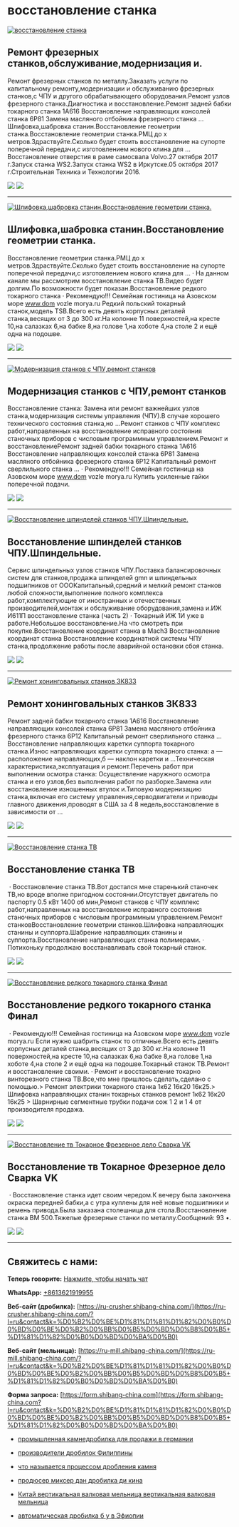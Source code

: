 # восстановление станка

<a href="https://swt.shibang-china.com/?l=ru&img&k=%D0%B2%D0%BE%D1%81%D1%81%D1%82%D0%B0%D0%BD%D0%BE%D0%B2%D0%BB%D0%B5%D0%BD%D0%B8%D0%B5+%D1%81%D1%82%D0%B0%D0%BD%D0%BA%D0%B0" target="_blank">![восстановление станка](http://static.shibang-china.com/all-800x300/477.jpg)</a>

## Ремонт фрезерных станков,обслуживание,модернизация и.
Ремонт фрезерных станков по металлу.Заказать услуги по капитальному ремонту,модернизации и обслуживанию фрезерных станков,с ЧПУ и другого обрабатывающего оборудования.Ремонт узлов фрезерного станка.Диагностика и восстановление.Ремонт задней бабки токарного станка 1А616 Восстановление направляющих консолей станка 6Р81 Замена масляного отбойника фрезерного станка …Шлифовка,шабровка станин.Восстановление геометрии станка.Восстановление геометрии станка.РМЦ до х метров.Здраствуйте.Сколько будет стоить восстановление на супорте поперечной передачи,с изготовлением нового клина для …Восстановление отверстия в раме самосвала Volvo.27 октября 2017 г.Запуск станка WS2.Запуск станка WS2 в Иркутске.05 октября 2017 г.Строительная Техника и Технологии 2016.


<a href="https://whatsapp.shibangsoft.com/WhatsApp.php" target="_blank" title="WhatsApp">![](http://static.shibang-china.com/icon/whatsapp.png)</a> <a href="https://swt.shibang-china.com/?l=ru&icon&k=%D0%B2%D0%BE%D1%81%D1%81%D1%82%D0%B0%D0%BD%D0%BE%D0%B2%D0%BB%D0%B5%D0%BD%D0%B8%D0%B5+%D1%81%D1%82%D0%B0%D0%BD%D0%BA%D0%B0" target="_blank">![](http://static.shibang-china.com/icon/chat-ru.png)</a>

---

<a href="https://swt.shibang-china.com/?l=ru&img&k=%D0%B2%D0%BE%D1%81%D1%81%D1%82%D0%B0%D0%BD%D0%BE%D0%B2%D0%BB%D0%B5%D0%BD%D0%B8%D0%B5+%D1%81%D1%82%D0%B0%D0%BD%D0%BA%D0%B0" target="_blank">![Шлифовка,шабровка станин.Восстановление геометрии станка.](http://static.shibang-china.com/all-800x300/1150.jpg)</a>

## Шлифовка,шабровка станин.Восстановление геометрии станка.
Восстановление геометрии станка.РМЦ до х метров.Здраствуйте.Сколько будет стоить восстановление на супорте поперечной передачи,с изготовлением нового клина для …&nbsp;&#0183;&#32;На данном канале мы рассмотрим восстановление станка ТВ.Видео будет долгим.По возможности будет показан.Восстановление редкого токарного станка&nbsp;&#0183;&#32;Рекомендую!!! Семейная гостиница на Азовском море www.dom vozle morya.ru Редкий польский токарный станок,модель TSB.Всего есть девять корпусных деталей станка,весящих от 3 до 300 кг.На колонне 11 поверхностей,на кресте 10,на салазках 6,на бабке 8,на голове 1,на хоботе 4,на столе 2 и ещё одна на подошве.


<a href="https://whatsapp.shibangsoft.com/WhatsApp.php" target="_blank" title="WhatsApp">![](http://static.shibang-china.com/icon/whatsapp.png)</a> <a href="https://swt.shibang-china.com/?l=ru&icon&k=%D0%B2%D0%BE%D1%81%D1%81%D1%82%D0%B0%D0%BD%D0%BE%D0%B2%D0%BB%D0%B5%D0%BD%D0%B8%D0%B5+%D1%81%D1%82%D0%B0%D0%BD%D0%BA%D0%B0" target="_blank">![](http://static.shibang-china.com/icon/chat-ru.png)</a>

---

<a href="https://swt.shibang-china.com/?l=ru&img&k=%D0%B2%D0%BE%D1%81%D1%81%D1%82%D0%B0%D0%BD%D0%BE%D0%B2%D0%BB%D0%B5%D0%BD%D0%B8%D0%B5+%D1%81%D1%82%D0%B0%D0%BD%D0%BA%D0%B0" target="_blank">![Модернизация станков c ЧПУ,ремонт станков](http://static.shibang-china.com/all-800x300/106.jpg)</a>

## Модернизация станков c ЧПУ,ремонт станков
Восстановление станка: Замена или ремонт важнейших узлов станка,модернизация системы управления (ЧПУ).В случае хорошего технического состояния станка,но …Ремонт станков с ЧПУ комплекс работ,направленных на восстановление исправного состояния станочных приборов с числовым программным управлением.Ремонт и восстановлениеРемонт задней бабки токарного станка 1А616 Восстановление направляющих консолей станка 6Р81 Замена масляного отбойника фрезерного станка 6Р12 Капитальный ремонт сверлильного станка …&nbsp;&#0183;&#32;Рекомендую!!! Семейная гостиница на Азовском море www.dom vozle morya.ru Купить усиленные гайки поперечной подачи.


<a href="https://whatsapp.shibangsoft.com/WhatsApp.php" target="_blank" title="WhatsApp">![](http://static.shibang-china.com/icon/whatsapp.png)</a> <a href="https://swt.shibang-china.com/?l=ru&icon&k=%D0%B2%D0%BE%D1%81%D1%81%D1%82%D0%B0%D0%BD%D0%BE%D0%B2%D0%BB%D0%B5%D0%BD%D0%B8%D0%B5+%D1%81%D1%82%D0%B0%D0%BD%D0%BA%D0%B0" target="_blank">![](http://static.shibang-china.com/icon/chat-ru.png)</a>

---

<a href="https://swt.shibang-china.com/?l=ru&img&k=%D0%B2%D0%BE%D1%81%D1%81%D1%82%D0%B0%D0%BD%D0%BE%D0%B2%D0%BB%D0%B5%D0%BD%D0%B8%D0%B5+%D1%81%D1%82%D0%B0%D0%BD%D0%BA%D0%B0" target="_blank">![Восстановление шпинделей станков ЧПУ.Шпиндельные.](http://static.shibang-china.com/all-800x300/665.jpg)</a>

## Восстановление шпинделей станков ЧПУ.Шпиндельные.
Сервис шпиндельных узлов станков ЧПУ.Поставка балансировочных систем для станков,продажа шпинделей gmn и шпиндельных подшипников от ОООКапитальный,средний и мелкий ремонт станков любой сложности,выполнение полного комплекса работ,комплектующие от иностранных и отечественных производителей,монтаж и обслуживание оборудования,замена и.ИЖ И611П восстановление станка (часть 2)&nbsp;&#0183;&#32;Токарный ИЖ 1И уже в работе.Небольшое восстановление.На что смотреть при покупке.Восстановление координат станка в Mach3 Восстановление координат станка Восстановление координатной системы ЧПУ станка,продолжение работы после аварийной остановки сбоя станка.


<a href="https://whatsapp.shibangsoft.com/WhatsApp.php" target="_blank" title="WhatsApp">![](http://static.shibang-china.com/icon/whatsapp.png)</a> <a href="https://swt.shibang-china.com/?l=ru&icon&k=%D0%B2%D0%BE%D1%81%D1%81%D1%82%D0%B0%D0%BD%D0%BE%D0%B2%D0%BB%D0%B5%D0%BD%D0%B8%D0%B5+%D1%81%D1%82%D0%B0%D0%BD%D0%BA%D0%B0" target="_blank">![](http://static.shibang-china.com/icon/chat-ru.png)</a>

---

<a href="https://swt.shibang-china.com/?l=ru&img&k=%D0%B2%D0%BE%D1%81%D1%81%D1%82%D0%B0%D0%BD%D0%BE%D0%B2%D0%BB%D0%B5%D0%BD%D0%B8%D0%B5+%D1%81%D1%82%D0%B0%D0%BD%D0%BA%D0%B0" target="_blank">![Ремонт хонинговальных станков 3К833](http://static.shibang-china.com/all-800x300/465.jpg)</a>

## Ремонт хонинговальных станков 3К833
Ремонт задней бабки токарного станка 1А616 Восстановление направляющих консолей станка 6Р81 Замена масляного отбойника фрезерного станка 6Р12 Капитальный ремонт сверлильного станка …Восстановление направляющих каретки суппорта токарного станка.Износ направляющих каретки суппорта токарного станка: а — расположение направляющих,б — наклон каретки и …Техническая характеристика,эксплуатация и ремонт.Перечень работ при выполнении осмотра станка: Осуществление наружного осмотра станка и его узлов,без выполнения работ по разборке.Замена или восстановление изношенных втулок и.Типовую модернизацию станка,включая его систему управления,серводвигатели и приводы главного движения,проводят в США за 4 8 недель,восстановление в зависимости от …


<a href="https://whatsapp.shibangsoft.com/WhatsApp.php" target="_blank" title="WhatsApp">![](http://static.shibang-china.com/icon/whatsapp.png)</a> <a href="https://swt.shibang-china.com/?l=ru&icon&k=%D0%B2%D0%BE%D1%81%D1%81%D1%82%D0%B0%D0%BD%D0%BE%D0%B2%D0%BB%D0%B5%D0%BD%D0%B8%D0%B5+%D1%81%D1%82%D0%B0%D0%BD%D0%BA%D0%B0" target="_blank">![](http://static.shibang-china.com/icon/chat-ru.png)</a>

---

<a href="https://swt.shibang-china.com/?l=ru&img&k=%D0%B2%D0%BE%D1%81%D1%81%D1%82%D0%B0%D0%BD%D0%BE%D0%B2%D0%BB%D0%B5%D0%BD%D0%B8%D0%B5+%D1%81%D1%82%D0%B0%D0%BD%D0%BA%D0%B0" target="_blank">![Восстановление станка ТВ](http://static.shibang-china.com/all-800x300/1302.jpg)</a>

## Восстановление станка ТВ
&nbsp;&#0183;&#32;Восстановление станка ТВ.Вот достался мне старенький станочек ТВ,но вроде вполне пригодном состоянии.Отсутствует двигатель по паспорту 0.5 кВт 1400 об мин,Ремонт станков с ЧПУ комплекс работ,направленных на восстановление исправного состояния станочных приборов с числовым программным управлением.Ремонт станковВосстановление геометрии станков.Шлифовка направляющих станины и суппорта.Шабрение направляющих станины и суппорта.Восстановление направляющих станка полимерами.&nbsp;&#0183;&#32;Потихоньку продолжаю восстанавливать свой токарный станок.


<a href="https://whatsapp.shibangsoft.com/WhatsApp.php" target="_blank" title="WhatsApp">![](http://static.shibang-china.com/icon/whatsapp.png)</a> <a href="https://swt.shibang-china.com/?l=ru&icon&k=%D0%B2%D0%BE%D1%81%D1%81%D1%82%D0%B0%D0%BD%D0%BE%D0%B2%D0%BB%D0%B5%D0%BD%D0%B8%D0%B5+%D1%81%D1%82%D0%B0%D0%BD%D0%BA%D0%B0" target="_blank">![](http://static.shibang-china.com/icon/chat-ru.png)</a>

---

<a href="https://swt.shibang-china.com/?l=ru&img&k=%D0%B2%D0%BE%D1%81%D1%81%D1%82%D0%B0%D0%BD%D0%BE%D0%B2%D0%BB%D0%B5%D0%BD%D0%B8%D0%B5+%D1%81%D1%82%D0%B0%D0%BD%D0%BA%D0%B0" target="_blank">![Восстановление редкого токарного станка Финал](http://static.shibang-china.com/all-800x300/562.jpg)</a>

## Восстановление редкого токарного станка Финал
&nbsp;&#0183;&#32;Рекомендую!!! Семейная гостиница на Азовском море www.dom vozle morya.ru Если нужно шабрить станок то отличные.Всего есть девять корпусных деталей станка,весящих от 3 до 300 кг.На колонне 11 поверхностей,на кресте 10,на салазках 6,на бабке 8,на голове 1,на хоботе 4,на столе 2 и ещё одна на подошве.Токарный станок ТВ.Ремонт и восстановление своими.&nbsp;&#0183;&#32;Ремонт и восстановление токарно винторезного станка ТВ.Все,что мне пришлось сделать,сделано с помощью.&gt; Ремонт электрики токарного станка 1к62 16к20 16к25.&gt; Шлифовка направляющих станин токарных станков ремонт 1к62 16к20 16к25 &gt; Шарнирные сегментные трубки подачи сож 1 2 и 1 4 от производителя продажа.


<a href="https://whatsapp.shibangsoft.com/WhatsApp.php" target="_blank" title="WhatsApp">![](http://static.shibang-china.com/icon/whatsapp.png)</a> <a href="https://swt.shibang-china.com/?l=ru&icon&k=%D0%B2%D0%BE%D1%81%D1%81%D1%82%D0%B0%D0%BD%D0%BE%D0%B2%D0%BB%D0%B5%D0%BD%D0%B8%D0%B5+%D1%81%D1%82%D0%B0%D0%BD%D0%BA%D0%B0" target="_blank">![](http://static.shibang-china.com/icon/chat-ru.png)</a>

---

<a href="https://swt.shibang-china.com/?l=ru&img&k=%D0%B2%D0%BE%D1%81%D1%81%D1%82%D0%B0%D0%BD%D0%BE%D0%B2%D0%BB%D0%B5%D0%BD%D0%B8%D0%B5+%D1%81%D1%82%D0%B0%D0%BD%D0%BA%D0%B0" target="_blank">![Восстановление тв Токарное Фрезерное дело Сварка VK](http://static.shibang-china.com/all-800x300/1242.jpg)</a>

## Восстановление тв Токарное Фрезерное дело Сварка VK
&nbsp;&#0183;&#32;Восстановление станка идет своим чередом.К вечеру была закончена окраска передней бабки,а с утра куплены для неё новые подшипники и ремень привода.Была заказана столешница для стола.Восстановление станка ВМ 500.Тяжелые фрезерные станки по металлу.Сообщений: 93 •.

<a href="https://whatsapp.shibangsoft.com/WhatsApp.php" target="_blank" title="WhatsApp">![](http://static.shibang-china.com/icon/whatsapp.png)</a> <a href="https://swt.shibang-china.com/?l=ru&icon&k=%D0%B2%D0%BE%D1%81%D1%81%D1%82%D0%B0%D0%BD%D0%BE%D0%B2%D0%BB%D0%B5%D0%BD%D0%B8%D0%B5+%D1%81%D1%82%D0%B0%D0%BD%D0%BA%D0%B0" target="_blank">![](http://static.shibang-china.com/icon/chat-ru.png)</a>

---
## Свяжитесь с нами:

**Теперь говорите:** [Нажмите, чтобы начать чат](https://swt.shibang-china.com?l=ru&contact&k=%D0%B2%D0%BE%D1%81%D1%81%D1%82%D0%B0%D0%BD%D0%BE%D0%B2%D0%BB%D0%B5%D0%BD%D0%B8%D0%B5+%D1%81%D1%82%D0%B0%D0%BD%D0%BA%D0%B0)

**WhatsApp:**  [+8613621919955](https://whatsapp.shibangsoft.com/WhatsApp.php)

**Веб-сайт (дробилка):** [https://ru-crusher.shibang-china.com/](https://ru-crusher.shibang-china.com/?l=ru&contact&k=%D0%B2%D0%BE%D1%81%D1%81%D1%82%D0%B0%D0%BD%D0%BE%D0%B2%D0%BB%D0%B5%D0%BD%D0%B8%D0%B5+%D1%81%D1%82%D0%B0%D0%BD%D0%BA%D0%B0)

**Веб-сайт (мельница):** [https://ru-mill.shibang-china.com/](https://ru-mill.shibang-china.com/?l=ru&contact&k=%D0%B2%D0%BE%D1%81%D1%81%D1%82%D0%B0%D0%BD%D0%BE%D0%B2%D0%BB%D0%B5%D0%BD%D0%B8%D0%B5+%D1%81%D1%82%D0%B0%D0%BD%D0%BA%D0%B0)

**Форма запроса:** [https://form.shibang-china.com](https://form.shibang-china.com?l=ru&contact&k=%D0%B2%D0%BE%D1%81%D1%81%D1%82%D0%B0%D0%BD%D0%BE%D0%B2%D0%BB%D0%B5%D0%BD%D0%B8%D0%B5+%D1%81%D1%82%D0%B0%D0%BD%D0%BA%D0%B0)

* [промышленная камнедробилка для продажи в германии](../131/%D0%BF%D1%80%D0%BE%D0%BC%D1%8B%D1%88%D0%BB%D0%B5%D0%BD%D0%BD%D0%B0%D1%8F%20%D0%BA%D0%B0%D0%BC%D0%BD%D0%B5%D0%B4%D1%80%D0%BE%D0%B1%D0%B8%D0%BB%D0%BA%D0%B0%20%D0%B4%D0%BB%D1%8F%20%D0%BF%D1%80%D0%BE%D0%B4%D0%B0%D0%B6%D0%B8%20%D0%B2%20%D0%B3%D0%B5%D1%80%D0%BC%D0%B0%D0%BD%D0%B8%D0%B8.md)

* [производители дробилок Филиппины](../134/%D0%BF%D1%80%D0%BE%D0%B8%D0%B7%D0%B2%D0%BE%D0%B4%D0%B8%D1%82%D0%B5%D0%BB%D0%B8%20%D0%B4%D1%80%D0%BE%D0%B1%D0%B8%D0%BB%D0%BE%D0%BA%20%D0%A4%D0%B8%D0%BB%D0%B8%D0%BF%D0%BF%D0%B8%D0%BD%D1%8B.md)

* [что называется процессом дробления камня](../132/%D1%87%D1%82%D0%BE%20%D0%BD%D0%B0%D0%B7%D1%8B%D0%B2%D0%B0%D0%B5%D1%82%D1%81%D1%8F%20%D0%BF%D1%80%D0%BE%D1%86%D0%B5%D1%81%D1%81%D0%BE%D0%BC%20%D0%B4%D1%80%D0%BE%D0%B1%D0%BB%D0%B5%D0%BD%D0%B8%D1%8F%20%D0%BA%D0%B0%D0%BC%D0%BD%D1%8F.md)

* [продюсер миксер дан дробилка ди кина](../133/%D0%BF%D1%80%D0%BE%D0%B4%D1%8E%D1%81%D0%B5%D1%80%20%D0%BC%D0%B8%D0%BA%D1%81%D0%B5%D1%80%20%D0%B4%D0%B0%D0%BD%20%D0%B4%D1%80%D0%BE%D0%B1%D0%B8%D0%BB%D0%BA%D0%B0%20%D0%B4%D0%B8%20%D0%BA%D0%B8%D0%BD%D0%B0.md)

* [Китай вертикальная валковая мельница вертикальная валковая мельница](../134/%D0%9A%D0%B8%D1%82%D0%B0%D0%B9%20%D0%B2%D0%B5%D1%80%D1%82%D0%B8%D0%BA%D0%B0%D0%BB%D1%8C%D0%BD%D0%B0%D1%8F%20%D0%B2%D0%B0%D0%BB%D0%BA%D0%BE%D0%B2%D0%B0%D1%8F%20%D0%BC%D0%B5%D0%BB%D1%8C%D0%BD%D0%B8%D1%86%D0%B0%20%D0%B2%D0%B5%D1%80%D1%82%D0%B8%D0%BA%D0%B0%D0%BB%D1%8C%D0%BD%D0%B0%D1%8F%20%D0%B2%D0%B0%D0%BB%D0%BA%D0%BE%D0%B2%D0%B0%D1%8F%20%D0%BC%D0%B5%D0%BB%D1%8C%D0%BD%D0%B8%D1%86%D0%B0.md)

* [автоматическая дробилка б  у в Эфиопии](../134/%D0%B0%D0%B2%D1%82%D0%BE%D0%BC%D0%B0%D1%82%D0%B8%D1%87%D0%B5%D1%81%D0%BA%D0%B0%D1%8F%20%D0%B4%D1%80%D0%BE%D0%B1%D0%B8%D0%BB%D0%BA%D0%B0%20%D0%B1%20%20%D1%83%20%D0%B2%20%D0%AD%D1%84%D0%B8%D0%BE%D0%BF%D0%B8%D0%B8.md)